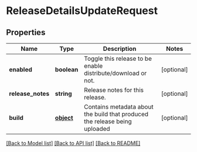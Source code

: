 # ReleaseDetailsUpdateRequest

## Properties
Name | Type | Description | Notes
------------ | ------------- | ------------- | -------------
**enabled** | **boolean** | Toggle this release to be enable distribute/download or not. | [optional] 
**release_notes** | **string** | Release notes for this release. | [optional] 
**build** | [**object**](.md) | Contains metadata about the build that produced the release being uploaded | [optional] 

[[Back to Model list]](../README.md#documentation-for-models) [[Back to API list]](../README.md#documentation-for-api-endpoints) [[Back to README]](../README.md)

